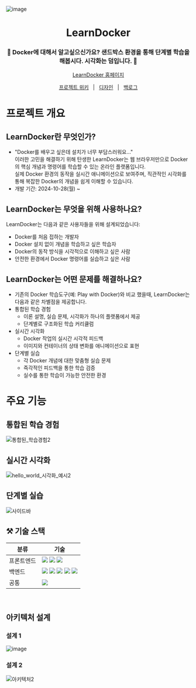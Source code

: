 ![image](https://github.com/user-attachments/assets/ada3afb4-cfc9-4bb4-8a41-ecb4a83e258a)

<div align="center">
   <h1> LearnDocker </h1>
   <h3> 🐳 Docker에 대해서 알고싶으신가요? 샌드박스 환경을 통해 단계별 학습을 해봅시다. 시각화는 덤입니다. 🐳 </h3>

<p>
  <a href="#">LearnDocker 홈페이지</a>
</p>
  <p>
  <a href="https://github.com/boostcampwm-2024/web34-LearnDocker/wiki">프로젝트 위키</a>
  &nbsp; | &nbsp; 
  <a href="https://www.figma.com/design/ClXaOWYkYfv4tgEanGfBq6/%EB%A0%88%EC%9D%B4%EC%95%84%EC%9B%83-%EC%84%A4%EA%B3%84?node-id=5-2&t=q44ZHiTVNWr6VRPU-1">디자인</a>
  &nbsp; | &nbsp; 
  <a href="https://github.com/orgs/boostcampwm-2024/projects/133/views/1">백로그</a>
</p>
</div>


# 프로젝트 개요
## LearnDocker란 무엇인가?
- "Docker를 배우고 싶은데 설치가 너무 부담스러워요..." <br>
이러한 고민을 해결하기 위해 탄생한 LearnDocker는 웹 브라우저만으로 Docker의 핵심 개념과 명령어를 학습할 수 있는 온라인 플랫폼입니다. <br>
 실제 Docker 환경의 동작을 실시간 애니메이션으로 보여주며, 직관적인 시각화를 통해 복잡한 Docker의 개념을 쉽게 이해할 수 있습니다. <br>
- 개발 기간: 2024-10-28(월) ~
## LearnDocker는 무엇을 위해 사용하나요?
LearnDocker는 다음과 같은 사용자들을 위해 설계되었습니다:
  - Docker를 처음 접하는 개발자
  - Docker 설치 없이 개념을 학습하고 싶은 학습자
  - Docker의 동작 방식을 시각적으로 이해하고 싶은 사람
  - 안전한 환경에서 Docker 명령어를 실습하고 싶은  사람
## LearnDocker는 어떤 문제를 해결하나요?
- 기존의 Docker 학습도구(예: Play with Docker)와 비교 했을때, LearnDocker는 다음과 같은 차별점을 제공합니다.
- 통합된 학습 경험
    - 이론 설명, 실습 문제, 시각화가 하나의 플랫폼에서 제공
    - 단계별로 구조화된 학습 커리큘럼
- 실시간 시각화
    - Docker 작업의 실시간 시각적 피드백
    - 이미지와 컨테이너의 상태 변화를 애니메이션으로 표현
- 단계별 실습
    - 각 Docker 개념에 대한 맞춤형 실습 문제
    - 즉각적인 피드백을 통한 학습 검증
    - 실수를 통한 학습이 가능한 안전한 환경
# 주요 기능
## 통합된 학습 경험
![통합된_학습경험2](https://github.com/user-attachments/assets/25c79a35-3f34-421a-a8a8-5a5b20cd8aeb)
## 실시간 시각화
![hello_world_시각화_예시2](https://github.com/user-attachments/assets/c1b48e52-180d-45e1-bdfe-50a44efb0a93)
## 단계별 실습
![사이드바](https://github.com/user-attachments/assets/1d07d8a7-1d51-468e-9709-9dba76e9ca37)

## ⚒️  기술 스택 

| 분류 | 기술 |
| ---- | ---- |
| 프론트엔드 | <img src="https://img.shields.io/badge/React-61DAFB?style=flat-square&logo=react&logoColor=black"/> <img src="https://img.shields.io/badge/Tailwind_CSS-grey?style=flat-square&logo=tailwind-css&logoColor=38B2AC"/> <img src="https://img.shields.io/badge/Vite-646CFF?style=flat-square&logo=Vite&logoColor=white"/>|
| 백엔드 | <img src="https://img.shields.io/badge/Nest.js-E0234E?style=flat-square&logo=NestJS&logoColor=white"/> <img src="https://img.shields.io/badge/TypeORM-FF4716?style=flat-square&logo=typeorm&logoColor=white"/> <img src="https://img.shields.io/badge/MySQL-4479A1?style=flat-square&logo=mysql&logoColor=white" /> <img src="https://img.shields.io/badge/Naver Cloud Platform-03C75A?style=flat-square&logo=naver&logoColor=ffffff"> <img src="https://img.shields.io/badge/Docker-2496ED?style=flat-square&logo=Docker&logoColor=white">|
| 공통 | <img src="https://img.shields.io/badge/TypeScript-3178C6?style=flat-square&logo=typescript&logoColor=ffffff"> |

<br>

## 아키텍처 설계
### 설계 1
![image](https://github.com/user-attachments/assets/41d78b17-9b07-4195-930c-aa10d2cfcd87)
### 설계 2
![아키텍처2](https://github.com/user-attachments/assets/11fcc456-fdb5-4dce-a57e-b256b34e9245)



